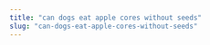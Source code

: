 ```yaml
---
title: "can dogs eat apple cores without seeds"
slug: "can-dogs-eat-apple-cores-without-seeds"
---
```


